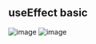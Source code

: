 ## useEffect basic
![image](https://github.com/anjiladhikari/React-Journey/assets/21165474/16191ff6-3bda-4096-ba54-1d11deb5cc1c)
![image](https://github.com/anjiladhikari/React-Journey/assets/21165474/5a8b9f1e-7cbc-4395-8457-7f0cad37afb3)

##
